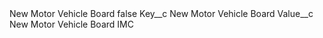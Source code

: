 <?xml version="1.0" encoding="UTF-8"?>
<CustomMetadata xmlns="http://soap.sforce.com/2006/04/metadata" xmlns:xsi="http://www.w3.org/2001/XMLSchema-instance" xmlns:xsd="http://www.w3.org/2001/XMLSchema">
    <label>New Motor Vehicle Board</label>
    <protected>false</protected>
    <values>
        <field>Key__c</field>
        <value xsi:type="xsd:string">New Motor Vehicle Board</value>
    </values>
    <values>
        <field>Value__c</field>
        <value xsi:type="xsd:string">New Motor Vehicle Board IMC</value>
    </values>
</CustomMetadata>

